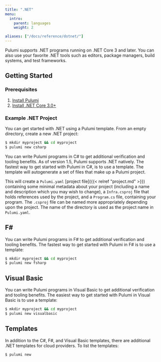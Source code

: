 ```yaml
---
title: ".NET"
menu:
  intro:
    parent: languages
    weight: 2

aliases: ["/docs/reference/dotnet/"]
---
```


Pulumi supports .NET programs running on .NET Core 3 and later. You can also use your favorite .NET tools such as editors, package managers, build systems, and test frameworks.

## Getting Started

### Prerequisites

1. [Install Pulumi](https://www.pulumi.com/docs/get-started/install/)
1. [Install .NET Core 3.0+](https://dotnet.microsoft.com/download)

### Example .NET Project

You can get started with .NET using a Pulumi template. From an empty directory, create a new .NET project:

   ```bash
  $ mkdir myproject && cd myproject
  $ pulumi new csharp
  ```

You can write Pulumi programs in C# to get additional verification and tooling benefits. As of version 1.5, Pulumi supports .NET natively. The fastest way to get started with Pulumi in C#, is to use a template. The template will autogenerate a set of files that make up a Pulumi project.

This will create a `Pulumi.yaml` [project file]({{< relref "project.md" >}}) containing some minimal metadata about your project (including a name and description which you may wish to change), a `Infra.csproj` file that holds references used by the project, and a `Program.cs` file, containing your program. The `.csproj` file can be named more appropriately depending upon the project. The name of the directory is used as the project name in `Pulumi.yaml`.



## F\#

You can write Pulumi programs in F# to get additional verification and tooling benefits. The fastest way to get started with Pulumi in F# is to use a template:

  ```bash
  $ mkdir myproject && cd myproject
  $ pulumi new fsharp
  ```

## Visual Basic

You can write Pulumi programs in Visual Basic to get additional verification and tooling benefits. The easiest way to get started with Pulumi in Visual Basic is to use a template:

  ```bash
  $ mkdir myproject && cd myproject
  $ pulumi new visualbasic
  ```

## Templates

In addition to the C#, F#, and Visual Basic templates, there are additional .NET templates for cloud providers. To list the templates:

  ```bash
  $ pulumi new
  ```
